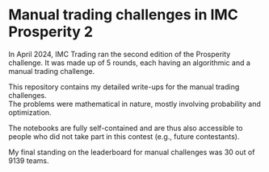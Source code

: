 # Manual trading challenges in IMC Prosperity 2

In April 2024, IMC Trading ran the second edition of the Prosperity challenge.
It was made up of 5 rounds, each having an algorithmic and a manual trading challenge.

This repository contains my detailed write-ups for the manual trading challenges.  
The problems were mathematical in nature, mostly involving probability and optimization.

The notebooks are fully self-contained and are thus also accessible to people who did not take part in this contest (e.g., future contestants).

My final standing on the leaderboard for manual challenges was 30 out of 9139 teams.